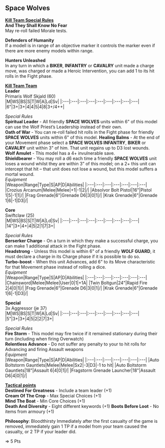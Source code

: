 ## Space Wolves  
<ins>**Kill Team Special Rules**</ins>  
**And They Shall Know No Fear**  
May re-roll failed Morale tests.  

**Defenders of Humanity**  
If a modell is in range of an objective marker it controls the marker even if there are more enemy models within range.  

**Hunters Unleashed**  
In any turn in which a **BIKER**, **INFANTRY** or **CAVALRY** unit made a charge move, was charged or made a Heroic Intervention, you can add 1 to its hit rolls in the Fight phase.  

<ins>**Kill Team Team**</ins>  
**Leader**  
Primaris Wolf Skjald (60)  
|M|WS|BS|S|T|W|A|Ld|Sv|
|:---|:---|:---|:---|:---|:---|:---|:---|:---|
|6"|3+|3+|4|4|5|4|8|3+/4++|

*Special Rules*  
**Spiritual Leader** - All friendly **SPACE WOLVES** units within 6" of this model can use the Wolf Priest’s Leadership instead of their own.  
**Oath of War** - You can re-roll failed hit rolls in the Fight phase for friendly **SPACE WOLVES** units within 6" of this model.
**Healing Balms** - At the end of your Movement phase select a **SPACE WOLVES INFANTRY**, **BIKER** or **CAVALRY** unit within 3" of him. That unit regains up to D3 lost wounds.  
**Wolf Amulet** - This model has a 4+ invulnerable save.  
**Shieldbearer** - You may roll a d6 each time a friendly **SPACE WOLVES** unit loses a wound whilst they are within 3” of this model; on a 2+ this unit can intercept that hit – that unit does not lose a wound, but this model suffers a mortal wound.  
*Equipment*  
|Weapon|Range|Type|S|AP|D|Abilities|
|:---|:---|:---|:---|:---|:---|:---|
|Crozius Arcanum|Melee|Melee|+1|-1|2|/|
|Absolvor Bolt Pistol|16"|Pistol 1|5|-1|1|/|
|Frag Grenade|6"|Grenade D6|3|0|1|/|
|Krak Grenade|6"|Grenade 1|6|-1|D3|/|

**Core**  
Swiftclaw (25)  
|M|WS|BS|S|T|W|A|Ld|Sv|
|:---|:---|:---|:---|:---|:---|:---|:---|:---|
|14"|3+|4+|4|5|2|1|7|3+|

*Special Rules*  
**Berserker Charge** - On a turn in which they make a successful charge, you can make 1 additional attack in the Fight phase.  
**Headstrong** - Unless this model is within 6" of a friendly **WOLF GUARD**, it must declare a charge in its Charge phase if it is possible to do so.  
**Turbo-boost** - When this unit Advances, add 6" to its Move characteristic for that Movement phase instead of rolling a dice.  
*Equipment*  
|Weapon|Range|Type|S|AP|D|Abilities|
|:---|:---|:---|:---|:---|:---|:---|
|Chainsword|Melee|Melee|User|0|1|+1A|
|Twin Boltgun|24"|Rapid Fire 2|4|0|1|/|
|Frag Grenade|6"|Grenade D6|3|0|1|/|
|Krak Grenade|6"|Grenade 1|6|-1|D3|/|

**Special**  
3x Aggressor (je 37)  
|M|WS|BS|S|T|W|A|Ld|Sv|
|:---|:---|:---|:---|:---|:---|:---|:---|:---|
|5"|3+|3+|4|5|2|2|7|3+|

*Special Rules*  
**Fire Storm** - This model may fire twice if it remained stationary during their turn (including when firing Overwatch)  
**Relentless Advance** - Do not suffer any penalty to your to hit rolls for Advancing and firing Assault weapons  
*Equipment*  
|Weapon|Range|Type|S|AP|D|Abilities|
|:---|:---|:---|:---|:---|:---|:---|
|Auto Boltstorm Gauntlets|Melee|Melee|Sx2|-3|D3|-1 to hit|
|Auto Boltstorm Gauntlets|18"|Assault 6|4|0|1|/|
|Fragstorm Grenade Launcher|18"|Assault D6|4|0|1|/|

<ins>**Tactical points**</ins>  
**Destined For Greatness** - Include a team leader (+1)  
**Cream Of The Crop** - Max Special Choices (+1)  
**Mind The Boat** - Min Core Choices (+1)  
**Death And Diversity** - Eight different keywords (+1)
**Boots Before Loot** - No items from armoury (+1)  

**Philosophy**: Bloodthirsty
Immediately after the first casualty of the game is removed, immediately gain 1 TP if a model from your team caused the casualty, or 2 TP if your leader did.

=> 5 Pts
